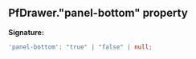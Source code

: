 ## PfDrawer."panel-bottom" property

**Signature:**

```typescript
'panel-bottom': "true" | "false" | null;
```
